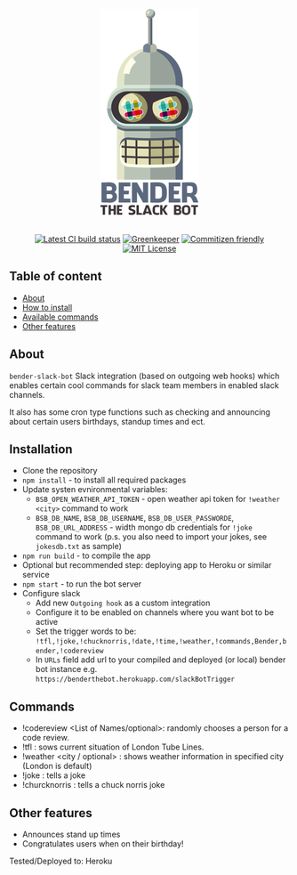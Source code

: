 
<p align="center">
  <a href="https://github.com/SlimDogs/bender-slack-bot"><img src="https://github.com/SlimDogs/bender-slack-bot/blob/master/docs/assets/logo.png?raw=true" alt="Bender - The Slack Bot">
  <br>
  <br>
</p>

<p align="center">
  <a href="#" target="_blank"><img src="https://travis-ci.org/SlimDogs/bender-slack-bot.svg?branch=master" alt="Latest CI build status" title="Latest CI build status"></a>
  <a href="https://greenkeeper.io" target="_blank"><img src="https://badges.greenkeeper.io/SlimDogs/bender-slack-bot.svg" alt="Greenkeeper" title="Greenkeeper"></a>
  <a href="http://commitizen.github.io/cz-cli" target="_blank"><img src="https://img.shields.io/badge/commitizen-friendly-brightgreen.svg" alt="Commitizen friendly" title="Commitizen friendly"></a>
  <a href="https://opensource.org/licenses/MIT" target="_blank"><img src="https://img.shields.io/badge/license-MIT-blue.svg" alt="MIT License" title="MIT License"></a>
</p>

## Table of content
- [About](#about)
- [How to install](#installation)
- [Available commands](#commands)
- [Other features](#other-features)

## About
`bender-slack-bot`
Slack integration (based on outgoing web hooks) which enables certain cool commands for slack team members in enabled slack channels.

It also has some cron type functions such as checking and announcing about certain users birthdays, standup times and ect.

## Installation
- Clone the repository
- `npm install` - to install all required packages
- Update systen evnironmental variables:
  - `BSB_OPEN_WEATHER_API_TOKEN` - open weather api token for `!weather <city>` command to work
  - `BSB_DB_NAME`, `BSB_DB_USERNAME`, `BSB_DB_USER_PASSWORDE`, `BSB_DB_URL_ADDRESS` - width mongo db credentials for `!joke` command to work (p.s. you also need to import your jokes, see `jokesdb.txt` as sample)
- `npm run build` - to compile the app
- Optional but recommended step: deploying app to Heroku or similar service
- `npm start` - to run the bot server
- Configure slack
  - Add new `Outgoing hook` as a custom integration
  - Configure it to be enabled on channels where you want bot to be active
  - Set the trigger words to be: `!tfl,!joke,!chucknorris,!date,!time,!weather,!commands,Bender,bender,!codereview`
  - In `URLs` field add url to your compiled and deployed (or local) bender bot instance e.g. `https://benderthebot.herokuapp.com/slackBotTrigger`

## Commands
- !codereview <List of Names/optional>: randomly chooses a person for a code review.
- !tfl : sows current situation of London Tube Lines.
- !weather <city / optional> : shows weather information in specified city (London is default)
- !joke : tells a joke
- !churcknorris : tells a chuck norris joke

## Other features
- Announces stand up times
- Congratulates users when on their birthday!

Tested/Deployed to: Heroku
